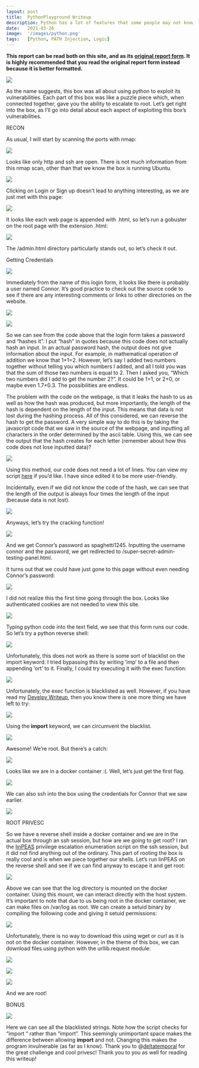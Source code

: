 ```yaml
---
layout: post
title:  PythonPlayground Writeup
description: Python has a lot of features that some people may not know about. In this challenge, it was important to be creative throughout each step of exploitation and piece each compromised puzzle piece together.
date:   2021-03-26
image:  '/images/python.png'
tags:   [Python, PATH Injection, Logic]
---
```


**This report can be read both on this site, and as its <a href = "https://0xd4y.github.io/reports/PythonPlayground%20Writeup.pdf">original report form</a>. It is highly recommended that you read the original report form instead because it is better formatted.**

![](/reports/PythonPlayground/image16.png)

As the name suggests, this box was all about using python to exploit its vulnerabilities. Each part of this box was like a puzzle piece which, when connected together, gave you the ability to escalate to root. Let’s get right into the box, as I’ll go into detail about each aspect of exploiting this box’s vulnerabilities.

RECON

As usual, I will start by scanning the ports with nmap:

![](/reports/PythonPlayground/image10.png)

Looks like only http and ssh are open. There is not much information from this nmap scan, other than that we know the box is running Ubuntu.

![](/reports/PythonPlayground/image27.png)

Clicking on Login or Sign up doesn’t lead to anything interesting, as we are just met with this page:

![](/reports/PythonPlayground/image5.png)

It looks like each web page is appended with .html, so let’s run a gobuster on the root page with the extension .html:

![](/reports/PythonPlayground/image22.png)

The /admin.html directory particularly stands out, so let’s check it out.

Getting Credentials

![](/reports/PythonPlayground/image2.png)

Immediately from the name of this login form, it looks like there is probably a user named Connor. It’s good practice to check out the source code to see if there are any interesting comments or links to other directories on the website.

![](/reports/PythonPlayground/image26.png)

![](/reports/PythonPlayground/image23.png)

So we can see from the code above that the login form takes a password and “hashes it”. I put “hash” in quotes because this code does not actually hash an input. In an actual password hash, the output does not give information about the input. For example, in mathematical operation of addition we know that 1+1=2. However, let’s say I added two numbers together without telling you which numbers I added, and all I told you was that the sum of those two numbers is equal to 2. Then I asked you, “Which two numbers did I add to get the number 2?”. It could be 1+1, or 2+0, or maybe even 1.7+0.3. The possibilities are endless.

The problem with the code on the webpage, is that it leaks the hash to us as well as how the hash was produced, but more importantly, the length of the hash is dependent on the length of the input. This means that data is not lost during the hashing process. All of this considered, we can reverse the hash to get the password. A very simple way to do this is by taking the javascript code that we saw in the source of the webpage, and inputting all characters in the order determined by the ascii table. Using this, we can see the output that the hash creates for each letter (remember about how this code does not lose inputted data)?

![](/reports/PythonPlayground/image15.png)

Using this method, our code does not need a lot of lines. You can view my script [here](https://www.google.com/url?q=https://github.com/0xd4y/Writeups/blob/gh-pages/TryHackMe/crack.py&sa=D&source=editors&ust=1653953672142990&usg=AOvVaw17cVA7TMh7fjsB-E1XDH-f) if you’d like. I have since edited it to be more user-friendly.

Incidentally, even if we did not know the code of the hash, we can see that the length of the output is always four times the length of the input (because data is not lost).

![](/reports/PythonPlayground/image6.png)

Anyways, let’s try the cracking function!

![](/reports/PythonPlayground/image20.png)

And we get Connor’s password as spaghetti1245. Inputting the username connor and the password, we get redirected to /super-secret-admin-testing-panel.html.

It turns out that we could have just gone to this page without even needing Connor’s password:

![](/reports/PythonPlayground/image11.png)

I did not realize this the first time going through the box. Looks like authenticated cookies are not needed to view this site.

![](/reports/PythonPlayground/image25.png)

Typing python code into the text field, we see that this form runs our code. So let’s try a python reverse shell:

![](/reports/PythonPlayground/image12.png)

Unfortunately, this does not work as there is some sort of blacklist on the import keyword. I tried bypassing this by writing ‘imp’ to a file and then appending ‘ort’ to it. Finally, I could try executing it with the exec function:

![](/reports/PythonPlayground/image8.png)

Unfortunately, the exec function is blacklisted as well. However, if you have read my [Develpy Writeup](https://www.google.com/url?q=https://0xd4y.github.io/Writeups/TryHackMe/Develpy%2520Writeup.pdf&sa=D&source=editors&ust=1653953672145946&usg=AOvVaw2ZXMcxIegK7B_X2o89fk8o), then you know there is one more thing we have left to try:

![](/reports/PythonPlayground/image13.png)

Using the __import__ keyword, we can circumvent the blacklist.

![](/reports/PythonPlayground/image1.png)

Awesome! We’re root. But there’s a catch:

![](/reports/PythonPlayground/image14.png)

Looks like we are in a docker container :(. Well, let’s just get the first flag.

![](/reports/PythonPlayground/image21.png)

We can also ssh into the box using the credentials for Connor that we saw earlier.

![](/reports/PythonPlayground/image24.png)

ROOT PRIVESC

So we have a reverse shell inside a docker container and we are in the actual box through an ssh session, but how are we going to get root? I ran the [linPEAS](https://www.google.com/url?q=https://github.com/carlospolop/privilege-escalation-awesome-scripts-suite/tree/master/linPEAS&sa=D&source=editors&ust=1653953672147938&usg=AOvVaw3oP6L3vG7KcGjXT1fkgu0Z) privilege escalation enumeration script on the ssh session, but it did not find anything out of the ordinary. This part of rooting the box is really cool and is when we piece together our shells. Let’s run linPEAS on the reverse shell and see if we can find anyway to escape it and get root:

![](/reports/PythonPlayground/image17.png)

Above we can see that the log directory is mounted on the docker container. Using this mount, we can interact directly with the host system. It’s important to note that due to us being root in the docker container, we can make files on /var/log as root. We can create a setuid binary by compiling the following code and giving it setuid permissions:

![](/reports/PythonPlayground/image19.png)

Unfortunately, there is no way to download this using wget or curl as it is not on the docker container. However, in the theme of this box, we can download files using python with the urllib.request module:

![](/reports/PythonPlayground/image4.png)

![](/reports/PythonPlayground/image9.png)

![](/reports/PythonPlayground/image3.png)

And we are root!

BONUS

![](/reports/PythonPlayground/image7.png)

Here we can see all the blacklisted strings. Note how the script checks for “import “ rather than “import”. This seemingly unimportant space makes the difference between allowing __import__ and not. Changing this makes the program invulnerable (as far as I know). Thank you to @[deltatemporal](https://www.google.com/url?q=https://tryhackme.com/p/deltatemporal&sa=D&source=editors&ust=1653953672150496&usg=AOvVaw3HgV3Kx9FkxcmFnlH1YhHs) for the great challenge and cool privesc! Thank you to you as well for reading this writeup!
